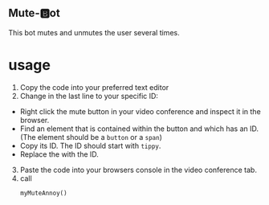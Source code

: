 ## Mute-🅱️ot

This bot mutes and unmutes the user several times.

# usage

1. Copy the code into your preferred text editor
2. Change  in the last line to your specific ID:<br>
- Right click the mute button in your video conference and inspect it in the browser.
- Find an element that is contained within the button and which has an ID. (The element should be a `button` or a `span`)
- Copy its ID. The ID should start with `tippy`.
- Replace the <YOUR MUTE ID HERE> with the ID.
3. Paste the code into your browsers console in the video conference tab.
4. call <pre>`myMuteAnnoy()`</pre>
